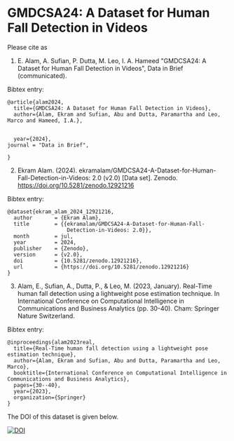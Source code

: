 
# GMDCSA24: A Dataset for Human Fall Detection in Videos 




Please cite as
1. E. Alam, A. Sufian, P. Dutta, M. Leo, I. A. Hameed  "GMDCSA24: A Dataset for Human Fall Detection in Videos", Data in Brief  (communicated).


Bibtex entry:

```
@article{alam2024,
  title={GMDCSA24: A Dataset for Human Fall Detection in Videos},
  author={Alam, Ekram and Sufian, Abu and Dutta, Paramartha and Leo, Marco and Hameed, I.A.},
 
 
  year={2024},
journal = "Data in Brief",
	  
}

```

2. Ekram Alam. (2024). ekramalam/GMDCSA24-A-Dataset-for-Human-Fall-Detection-in-Videos: 2.0 (v2.0) [Data set]. Zenodo. https://doi.org/10.5281/zenodo.12921216
   
Bibtex entry:
```
@dataset{ekram_alam_2024_12921216,
  author       = {Ekram Alam},
  title        = {{ekramalam/GMDCSA24-A-Dataset-for-Human-Fall- 
                   Detection-in-Videos: 2.0}},
  month        = jul,
  year         = 2024,
  publisher    = {Zenodo},
  version      = {v2.0},
  doi          = {10.5281/zenodo.12921216},
  url          = {https://doi.org/10.5281/zenodo.12921216}
}
```

3. Alam, E., Sufian, A., Dutta, P., & Leo, M. (2023, January). Real-Time human fall detection using a lightweight pose estimation technique. In International Conference on Computational Intelligence in Communications and Business Analytics (pp. 30-40). Cham: Springer Nature Switzerland.

Bibtex entry:
```
@inproceedings{alam2023real,
  title={Real-Time human fall detection using a lightweight pose estimation technique},
  author={Alam, Ekram and Sufian, Abu and Dutta, Paramartha and Leo, Marco},
  booktitle={International Conference on Computational Intelligence in Communications and Business Analytics},
  pages={30--40},
  year={2023},
  organization={Springer}
}

```
The DOI of this dataset is given below.	

[![DOI](https://zenodo.org/badge/DOI/10.5281/zenodo.12921216.svg)](https://doi.org/10.5281/zenodo.12921216)




